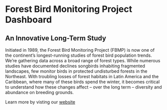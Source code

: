 # Forest Bird Monitoring Project Dashboard 

## An Innovative Long-Term Study

Initiated in 1989, the Forest Bird Monitoring Project (FBMP) is now one of the continent’s longest-running studies of forest bird population trends. We’re gathering data across a broad range of forest types. While numerous studies have documented declines songbirds inhabiting fragmented landscapes, few monitor birds in protected undisturbed forests in the Northeast. With troubling losses of forest habitats in Latin America and the Caribbean, where many of these birds spend the winter, it becomes critical to understand how these changes affect – over the long term – diversity and abundance on breeding grounds.

Learn more by visting our [website](https://vtecostudies.org/projects/forests/vermont-forest-bird-monitoring-program/)